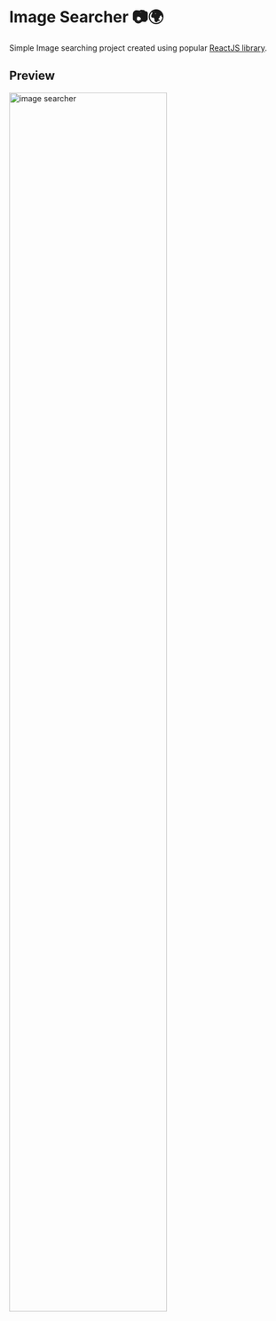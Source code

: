 # Image Searcher 📷🌍

Simple Image searching project created using popular [ReactJS library](https://www.react.dev). 

## Preview

<img src='./preview.gif' width='75%' height='auto' alt='image searcher' />


